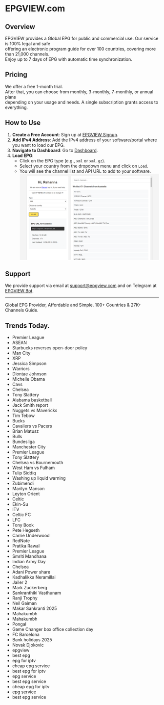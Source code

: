 # EPGVIEW.com



## Overview
EPGVIEW provides a Global EPG for public and commercial use. Our service is 100% legal and safe\
offering an electronic program guide for over 100 countries, covering more than 21,000 channels.\
Enjoy up to 7 days of EPG with automatic time synchronization.

## Pricing
We offer a free 1-month trial. \
After that, you can choose from monthly, 3-monthly, 7-monthly, or annual plans \
depending on your usage and needs. A single subscription grants access to everything.

## How to Use
1. **Create a Free Account**: Sign up at [EPGVIEW Signup](https://epgview.com/signup.php).
2. **Add IPv4 Address**: Add the IPv4 address of your software/portal where you want to load our EPG.
3. **Navigate to Dashboard**: Go to [Dashboard](https://epgview.com/dashboard.php).
4. **Load EPG**:
   - Click on the EPG type (e.g., `xml` or `xml.gz`).
   - Select your country from the dropdown menu and click on `Load`.
   - You will see the channel list and API URL to add to your software.
![EPGVIEW](img/dashboard.png)
## Support
We provide support via email at [support@epgview.com](mailto:support@epgview.com) and on Telegram at [EPGVIEW Bot](https://t.me/epgview_bot).

---

Global EPG Provider, Affordable and Simple. 100+ Countries & 27K+ Channels Guide.

## Trends Today.

- Premier League
- ASEAN
- Starbucks reverses open-door policy
- Man City
- XRP
- Jessica Simpson
- Warriors
- Diontae Johnson
- Michelle Obama
- Cavs
- Chelsea
- Tony Slattery
- Alabama basketball
- Jack Smith report
- Nuggets vs Mavericks
- Tim Tebow
- Bucks
- Cavaliers vs Pacers
- Brian Matusz
- Bulls
- Bundesliga
- Manchester City
- Premier League
- Tony Slattery
- Chelsea vs Bournemouth
- West Ham vs Fulham
- Tulip Siddiq
- Washing up liquid warning
- Zubimendi
- Marilyn Manson
- Leyton Orient
- Celtic
- Ekin-Su
- ITV
- Celtic FC
- LFC
- Tony Book
- Pete Hegseth
- Carrie Underwood
- RedNote
- Pratika Rawal
- Premier League
- Smriti Mandhana
- Indian Army Day
- Chelsea
- Adani Power share
- Kadhalikka Neramillai
- Jailer 2
- Mark Zuckerberg
- Sankranthiki Vasthunam
- Ranji Trophy
- Neil Gaiman
- Makar Sankranti 2025
- Mahakumbh
- Mahakumbh
- Pongal
- Game Changer box office collection day
- FC Barcelona
- Bank holidays 2025
- Novak Djokovic
- epgview
- best epg
- epg for iptv
- cheap epg service
- best epg for iptv
- epg service
- best epg service
- cheap epg for iptv
- epg service
- best epg service
